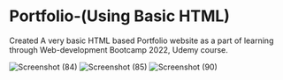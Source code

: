 # Portfolio-(Using Basic HTML)

Created A very basic HTML based Portfolio website as a part of learning through Web-development Bootcamp 2022, Udemy course.


![Screenshot (84)](https://user-images.githubusercontent.com/106879319/211323680-3115dbbb-a2e3-4b74-8ca2-7da95caec2f4.png)
![Screenshot (85)](https://user-images.githubusercontent.com/106879319/211323692-efc70c5e-b1db-4a6d-8589-29d75e111f62.png)
![Screenshot (90)](https://user-images.githubusercontent.com/106879319/211323707-82050b58-ab0f-4446-9ab4-e570674a5ae5.png)

